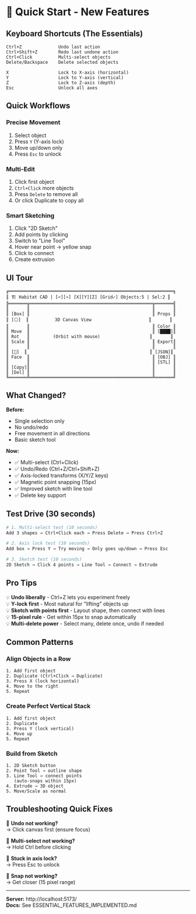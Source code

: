 # 🚀 Quick Start - New Features

## Keyboard Shortcuts (The Essentials)

```
Ctrl+Z              Undo last action
Ctrl+Shift+Z        Redo last undone action
Ctrl+Click          Multi-select objects
Delete/Backspace    Delete selected objects

X                   Lock to X-axis (horizontal)
Y                   Lock to Y-axis (vertical)
Z                   Lock to Z-axis (depth)
Esc                 Unlock all axes
```

## Quick Workflows

### Precise Movement

1. Select object
2. Press `Y` (Y-axis lock)
3. Move up/down only
4. Press `Esc` to unlock

### Multi-Edit

1. Click first object
2. `Ctrl+Click` more objects
3. Press `Delete` to remove all
4. Or click Duplicate to copy all

### Smart Sketching

1. Click "2D Sketch"
2. Add points by clicking
3. Switch to "Line Tool"
4. Hover near point → yellow snap
5. Click to connect
6. Create extrusion

## UI Tour

```
╔═══════════════════════════════════════════════════════════════╗
║ 🏗️ Habitat CAD | [↶][↷] [X][Y][Z] [Grid✓] Objects:5 | Sel:2 ║
╠═══════╦═══════════════════════════════════════════════╦═══════╣
║       ║                                               ║       ║
║ [Box] ║                                               ║ Props ║
║ [⚪]  ║          3D Canvas View                      ║       ║
║       ║                                               ║ Color ║
║ Move  ║                                               ║ [████]║
║ Rot   ║         (Orbit with mouse)                   ║       ║
║ Scale ║                                               ║ Export║
║       ║                                               ║       ║
║ [🎯]  ║                                               ║ [JSON]║
║ Face  ║                                               ║ [OBJ] ║
║       ║                                               ║ [STL] ║
║ [Copy]║                                               ║       ║
║ [Del] ║                                               ║       ║
╚═══════╩═══════════════════════════════════════════════╩═══════╝
```

## What Changed?

**Before:**

- Single selection only
- No undo/redo
- Free movement in all directions
- Basic sketch tool

**Now:**

- ✅ Multi-select (Ctrl+Click)
- ✅ Undo/Redo (Ctrl+Z/Ctrl+Shift+Z)
- ✅ Axis-locked transforms (X/Y/Z keys)
- ✅ Magnetic point snapping (15px)
- ✅ Improved sketch with line tool
- ✅ Delete key support

## Test Drive (30 seconds)

```bash
# 1. Multi-select test (10 seconds)
Add 3 shapes → Ctrl+Click each → Press Delete → Press Ctrl+Z

# 2. Axis lock test (10 seconds)
Add box → Press Y → Try moving → Only goes up/down → Press Esc

# 3. Sketch test (10 seconds)
2D Sketch → Click 4 points → Line Tool → Connect → Extrude
```

## Pro Tips

💡 **Undo liberally** - Ctrl+Z lets you experiment freely  
💡 **Y-lock first** - Most natural for "lifting" objects up  
💡 **Sketch with points first** - Layout shape, then connect with lines  
💡 **15-pixel rule** - Get within 15px to snap automatically  
💡 **Multi-delete power** - Select many, delete once, undo if needed

## Common Patterns

### Align Objects in a Row

```
1. Add first object
2. Duplicate (Ctrl+Click → Duplicate)
3. Press X (lock horizontal)
4. Move to the right
5. Repeat
```

### Create Perfect Vertical Stack

```
1. Add first object
2. Duplicate
3. Press Y (lock vertical)
4. Move up
5. Repeat
```

### Build from Sketch

```
1. 2D Sketch button
2. Point Tool → outline shape
3. Line Tool → connect points
   (auto-snaps within 15px)
4. Extrude → 3D object
5. Move/Scale as normal
```

## Troubleshooting Quick Fixes

🔴 **Undo not working?**  
→ Click canvas first (ensure focus)

🔴 **Multi-select not working?**  
→ Hold Ctrl before clicking

🔴 **Stuck in axis lock?**  
→ Press Esc to unlock

🔴 **Snap not working?**  
→ Get closer (15 pixel range)

---

**Server:** http://localhost:5173/  
**Docs:** See ESSENTIAL_FEATURES_IMPLEMENTED.md
